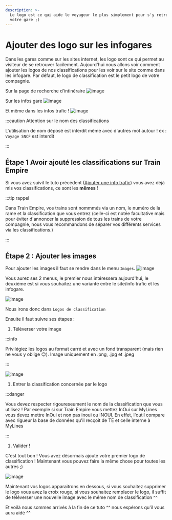 ```yaml
---
description: >-
  Le logo est ce qui aide le voyageur le plus simplement pour s'y retrouver dans
  votre gare ;)
---
```


# Ajouter des logo sur les infogares

Dans les gares comme sur les sites internet, les logo sont ce qui permet au visiteur de se retrouver facilement. Aujourd'hui nous allons voir comment ajouter les logos de nos classifications pour les voir sur le site comme dans les infogare. Par défaut, le logo de classification est le petit logo de votre compagnie.

Sur la page de recherche d'intinéraire ![image](https://user-images.githubusercontent.com/59665309/199507376-328ba417-6922-49f4-82a8-f53ba984b20d.png)

Sur les infos gare ![image](https://user-images.githubusercontent.com/59665309/199511245-c866f67b-4210-4859-89bd-fff936ad5f0f.png)

Et même dans les infos trafic ! ![image](https://user-images.githubusercontent.com/59665309/199511345-325dc192-5b40-4ebb-916a-0fcdab92bf80.png)

:::caution Attention sur le nom des classifications

L'utilisation de nom déposé est interdit même avec d'autres mot autour ! ex : `Voyage SNCF` est interdit

:::

## Étape 1 Avoir ajouté les classifications sur Train Empire

Si vous avez suivit le tuto précédent ([Ajouter une info trafic](https://tutomylines.vercel.app/docs/infotrafic)) vous avez déjà mis vos classifications, ce sont les **mêmes** !

:::tip rappel

Dans Train Empire, vos trains sont nommmés via un nom, le numéro de la rame et la classification que vous entrez (celle-ci est notée facultative mais pour éviter d'annoncer la suppression de tous les trains de votre compagnie, nous vous recommandons de séparer vos différents services via les classifications.)

:::

## Étape 2 : Ajouter les images

Pour ajouter les images il faut se rendre dans le menu `Images`. ![image](https://user-images.githubusercontent.com/59665309/199508507-2e4c04c1-452b-4e1d-887c-891f13a85271.png)

Vous aurez ses 2 menus, le premier nous intéressera aujourd'hui, le deuxième est si vous souhaitez une variante entre le site/info trafic et les infogare.

![image](https://user-images.githubusercontent.com/59665309/199509130-2a81f9bf-ce4b-4a67-8ae6-b8d4243670b2.png)

Nous irons donc dans `Logos de classification`

Ensuite il faut suivre ses étapes :

1. Téléverser votre image

:::info

Privilégiez les logos au format carré et avec un fond transparent (mais rien ne vous y oblige 😉). Image uniquement en .png, .jpg et .jpeg

:::

![image](https://user-images.githubusercontent.com/59665309/199509801-8e2edb21-ba0e-4981-8310-cf7204a51435.png)

1. Entrer la classification concernée par le logo

:::danger

Vous devez respecter rigoureseument le nom de la classification que vous utilisez ! Par exemple si sur Train Empire vous mettez InOui sur MyLines vous devez mettre InOui et non pas inoui ou INOUI. En effet, l'outil compare avec rigueur la base de données qu'il recçoit de TE et celle interne à MyLines

:::

1. Valider !

C'est tout bon ! Vous avez désormais ajouté votre premier logo de classification ! Maintenant vous pouvez faire la même chose pour toutes les autres ;)

![image](https://user-images.githubusercontent.com/59665309/199510489-91887879-421d-4108-9447-969edf481425.png)

Maintenant vos logos apparaitrons en dessous, si vous souhaitez supprimer le logo vous avez la croix rouge, si vous souhaitez remplacer le logo, il suffit de téléverser une nouvelle image avec le même nom de classification ^^

Et voilà nous sommes arrivés à la fin de ce tuto ^^ nous espérons qu'il vous aura aidé ^^
